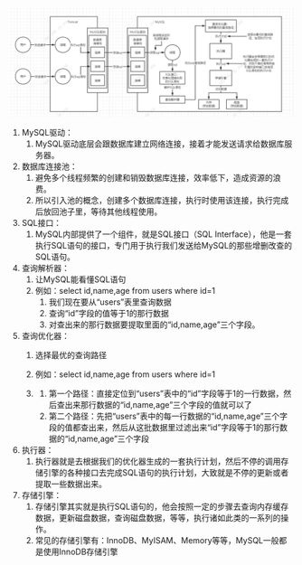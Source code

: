 ![MySQL架构设计](1-MySQL架构设计/MySQL架构设计.png)

1. MySQL驱动：
   1. MySQL驱动底层会跟数据库建立网络连接，接着才能发送请求给数据库服务器。
2. 数据库连接池：
   1. 避免多个线程频繁的创建和销毁数据库连接，效率低下，造成资源的浪费。
   2. 所以引入池的概念，创建多个数据库连接，执行时使用该连接，执行完成后放回池子里，等待其他线程使用。
3. SQL接口：
   1. MySQL内部提供了一个组件，就是SQL接口（SQL Interface），他是一套执行SQL语句的接口，专门用于执行我们发送给MySQL的那些增删改查的SQL语句。
4. 查询解析器：
   1. 让MySQL能看懂SQL语句
   2. 例如：select id,name,age from users where id=1
      1. 我们现在要从“users”表里查询数据
      2. 查询“id”字段的值等于1的那行数据
      3. 对查出来的那行数据要提取里面的“id,name,age”三个字段。
5. 查询优化器：
   1. 选择最优的查询路径
   2. 例如：select id,name,age from users where id=1

   3. 1. 第一个路径：直接定位到“users”表中的“id”字段等于1的一行数据，然后查出来那行数据的“id,name,age”三个字段的值就可以了
      2. 第二个路径：先把“users”表中的每一行数据的“id,name,age”三个字段的值都查出来，然后从这批数据里过滤出来“id”字段等于1的那行数据的“id,name,age”三个字段
6. 执行器：
   1. 执行器就是去根据我们的优化器生成的一套执行计划，然后不停的调用存储引擎的各种接口去完成SQL语句的执行计划，大致就是不停的更新或者提取一些数据出来。
7. 存储引擎：
   1. 存储引擎其实就是执行SQL语句的，他会按照一定的步骤去查询内存缓存数据，更新磁盘数据，查询磁盘数据，等等，执行诸如此类的一系列的操作。
   2. 常见的存储引擎有：InnoDB、MyISAM、Memory等等，MySQL一般都是使用InnoDB存储引擎